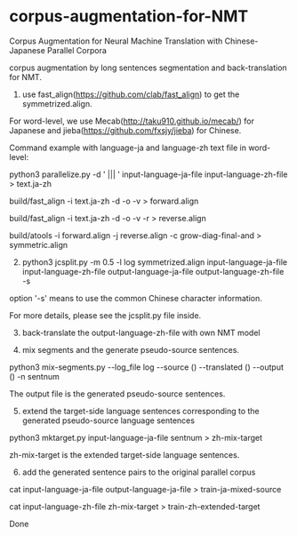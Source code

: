 # corpus-augmentation-for-NMT
Corpus Augmentation for Neural Machine Translation with Chinese-Japanese Parallel Corpora

corpus augmentation by long sentences segmentation and back-translation for NMT.

1. use fast_align(https://github.com/clab/fast_align) to get the symmetrized.align.

For word-level, we use Mecab(http://taku910.github.io/mecab/) for Japanese and jieba(https://github.com/fxsjy/jieba) for Chinese.

Command example with language-ja and language-zh text file in word-level:

python3 parallelize.py -d ' ||| ' input-language-ja-file input-language-zh-file > text.ja-zh

build/fast_align -i text.ja-zh -d -o -v > forward.align

build/fast_align -i text.ja-zh -d -o -v -r > reverse.align

build/atools -i forward.align -j reverse.align -c grow-diag-final-and > symmetric.align

2. python3 jcsplit.py -m 0.5 -l log symmetrized.align input-language-ja-file input-language-zh-file output-language-ja-file output-language-zh-file -s

option '-s' means to use the common Chinese character information.

For more details, please see the jcsplit.py file inside.

3. back-translate the output-language-zh-file with own NMT model

4. mix segments and the generate pseudo-source sentences.

python3 mix-segments.py --log_file log --source () --translated () --output () -n sentnum

The output file is the generated pseudo-source sentences.

5. extend the target-side language sentences corresponding to the generated pseudo-source language sentences

python3 mktarget.py input-language-ja-file sentnum > zh-mix-target

zh-mix-target is the extended target-side language sentences.

6. add the generated sentence pairs to the original parallel corpus

cat input-language-ja-file output-language-ja-file > train-ja-mixed-source

cat input-language-zh-file zh-mix-target > train-zh-extended-target

Done

